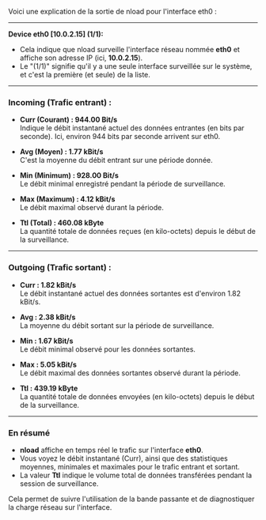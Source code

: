 Voici une explication de la sortie de nload pour l'interface eth0 :

---

**Device eth0 [10.0.2.15] (1/1):**  
- Cela indique que nload surveille l'interface réseau nommée **eth0** et affiche son adresse IP (ici, **10.0.2.15**).  
- Le "(1/1)" signifie qu'il y a une seule interface surveillée sur le système, et c'est la première (et seule) de la liste.

---

### Incoming (Trafic entrant) :

- **Curr (Courant) : 944.00 Bit/s**  
  Indique le débit instantané actuel des données entrantes (en bits par seconde). Ici, environ 944 bits par seconde arrivent sur eth0.

- **Avg (Moyen) : 1.77 kBit/s**  
  C'est la moyenne du débit entrant sur une période donnée.

- **Min (Minimum) : 928.00 Bit/s**  
  Le débit minimal enregistré pendant la période de surveillance.

- **Max (Maximum) : 4.12 kBit/s**  
  Le débit maximal observé durant la période.

- **Ttl (Total) : 460.08 kByte**  
  La quantité totale de données reçues (en kilo-octets) depuis le début de la surveillance.

---

### Outgoing (Trafic sortant) :

- **Curr : 1.82 kBit/s**  
  Le débit instantané actuel des données sortantes est d'environ 1.82 kBit/s.

- **Avg : 2.38 kBit/s**  
  La moyenne du débit sortant sur la période de surveillance.

- **Min : 1.67 kBit/s**  
  Le débit minimal observé pour les données sortantes.

- **Max : 5.05 kBit/s**  
  Le débit maximal des données sortantes observé durant la période.

- **Ttl : 439.19 kByte**  
  La quantité totale de données envoyées (en kilo-octets) depuis le début de la surveillance.

---

### En résumé

- **nload** affiche en temps réel le trafic sur l'interface **eth0**.
- Vous voyez le débit instantané (Curr), ainsi que des statistiques moyennes, minimales et maximales pour le trafic entrant et sortant.
- La valeur **Ttl** indique le volume total de données transférées pendant la session de surveillance.

Cela permet de suivre l'utilisation de la bande passante et de diagnostiquer la charge réseau sur l'interface.